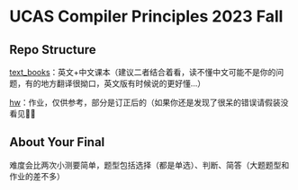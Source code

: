 # UCAS Compiler Principles 2023 Fall

## Repo Structure

[text_books](text_books/)：英文+中文课本（建议二者结合着看，读不懂中文可能不是你的问题，有的地方翻译很拗口，英文版有时候说的更好懂...）

[hw](hw/)：作业，仅供参考，部分是订正后的（如果你还是发现了很呆的错误请假装没看见🤦‍♀️



## About Your Final

难度会比两次小测要简单，题型包括选择（都是单选）、判断、简答（大题题型和作业的差不多）

